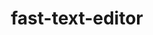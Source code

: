 ---
id: text-editor
title: fast-text-editor
sidebar_label: text-editor
custom_edit_url: https://github.com/microsoft/fast/edit/master/packages/web-components/fast-foundation/src/text-editor/README.md
---
